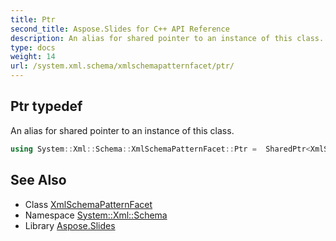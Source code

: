 ```yaml
---
title: Ptr
second_title: Aspose.Slides for C++ API Reference
description: An alias for shared pointer to an instance of this class.
type: docs
weight: 14
url: /system.xml.schema/xmlschemapatternfacet/ptr/
---
```

## Ptr typedef


An alias for shared pointer to an instance of this class.

```cpp
using System::Xml::Schema::XmlSchemaPatternFacet::Ptr =  SharedPtr<XmlSchemaPatternFacet>
```

## See Also

* Class [XmlSchemaPatternFacet](../)
* Namespace [System::Xml::Schema](../../)
* Library [Aspose.Slides](../../../)